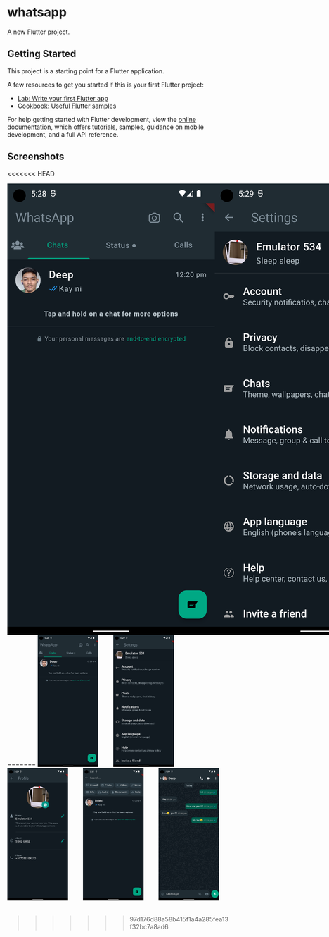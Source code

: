 # whatsapp

A new Flutter project.

## Getting Started

This project is a starting point for a Flutter application.

A few resources to get you started if this is your first Flutter project:

- [Lab: Write your first Flutter app](https://docs.flutter.dev/get-started/codelab)
- [Cookbook: Useful Flutter samples](https://docs.flutter.dev/cookbook)

For help getting started with Flutter development, view the
[online documentation](https://docs.flutter.dev/), which offers tutorials,
samples, guidance on mobile development, and a full API reference.

## Screenshots

<<<<<<< HEAD
<div style='display: flex;'>
<img src="./screenshots/Screenshot_1690977540.png" alt="Screenshot 1" />
<img src="./screenshots/Screenshot_1690977594.png" alt="Screenshot 2" />
<img src="./screenshots/Screenshot_1690977599.png" alt="Screenshot 3" />
<img src="./screenshots/Screenshot_1690977698.png" alt="Screenshot 4" />
<img src="./screenshots/Screenshot_1690983601.png" alt="Screenshot 5" />
</div>
=======
<img height="300px" style="margin-right: 14px;" src="./screenshots/Screenshot_1690977540.png" alt="Screenshot 1" /> &nbsp; &nbsp; 
<img height="300px" style="margin-right: 14px;" src="./screenshots/Screenshot_1690977594.png" alt="Screenshot 2" /> &nbsp; &nbsp; 
<img height="300px" style="margin-right: 14px;" src="./screenshots/Screenshot_1690977599.png" alt="Screenshot 3" /> &nbsp; &nbsp; 
<img height="300px" style="margin-right: 14px;" src="./screenshots/Screenshot_1690977698.png" alt="Screenshot 4" /> &nbsp; &nbsp; 
<img height="300px" style="margin-right: 14px;" src="./screenshots/Screenshot_1690983601.png" alt="Screenshot 5" /> &nbsp; &nbsp; 


>>>>>>> 97d176d88a58b415f1a4a285fea13f32bc7a8ad6
